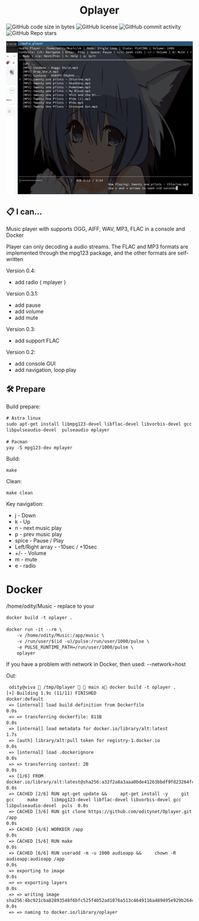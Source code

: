 
<div align="center">
  <h1>  Oplayer </h1>
  
</div>

<img alt="GitHub code size in bytes" src="https://img.shields.io/github/languages/code-size/oditynet/Oplayer"></img>
<img alt="GitHub license" src="https://img.shields.io/github/license/oditynet/Oplayer"></img>
<img alt="GitHub commit activity" src="https://img.shields.io/github/commit-activity/m/oditynet/Oplayer"></img>
<img alt="GitHub Repo stars" src="https://img.shields.io/github/stars/oditynet/Oplayer"></img>

<img src="https://github.com/oditynet/Oplayer/blob/main/screen2.png" height="auto" />

## 📋 I can...

Music player with supports OGG, AIFF, WAV, MP3, FLAC in a console and Docker

Player can only decoding a audio streams. The FLAC and MP3 formats are implemented through the mpg123 package, and the other formats are self-written

Version 0.4:
- add radio ( mplayer )

Version 0.3.1:
- add pause
- add volume
- add mute

Version 0.3:
- add support FLAC

Version 0.2:
- add console GUI
- add navigation, loop play

## 🛠️ Prepare 

Build prepare:
```
# Astra linux
sudo apt-get install libmpg123-devel libflac-devel libvorbis-devel gcc  libpulseaudio-devel  pulseaudio mplayer

# Pacman
yay -S mpg123-dev mplayer
```

Build:

```
make
```

Clean:

```
make clean
```

Key navigation:
- j - Down
- k - Up
- n - next music play
- p - prev music play
- spice - Pause / Play
- Left/Right array - -10sec / +10sec
- +/- - Volume
- m - mute
- e - radio

# Docker
 /home/odity/Music - replace to your
```
docker build -t oplayer .

docker run -it --rm \
    -v /home/odity/Music:/app/music \
    -v /run/user/$(id -u)/pulse:/run/user/1000/pulse \
    -e PULSE_RUNTIME_PATH=/run/user/1000/pulse \
    oplayer
```

If you have a problem with network in Docker, then used:  --network=host

Out:

```
 odity@viva  /tmp/Oplayer   main ± docker build -t oplayer .                                                                              
[+] Building 1.9s (11/11) FINISHED                                                                                                                             docker:default
 => [internal] load build definition from Dockerfile                                                                                                                     0.0s
 => => transferring dockerfile: 811B                                                                                                                                     0.0s
 => [internal] load metadata for docker.io/library/alt:latest                                                                                                            1.7s
 => [auth] library/alt:pull token for registry-1.docker.io                                                                                                               0.0s
 => [internal] load .dockerignore                                                                                                                                        0.0s
 => => transferring context: 2B                                                                                                                                          0.0s
 => [1/6] FROM docker.io/library/alt:latest@sha256:a32f2a8a3aaa0bde41263bbdf9fd23264fc846feb280f5adb961ab4f34e5f5c5                                                      0.0s
 => CACHED [2/6] RUN apt-get update &&     apt-get install -y     git     gcc     make     libmpg123-devel libflac-devel libvorbis-devel gcc  libpulseaudio-devel  puls  0.0s
 => CACHED [3/6] RUN git clone https://github.com/oditynet/Oplayer.git /app                                                                                              0.0s
 => CACHED [4/6] WORKDIR /app                                                                                                                                            0.0s
 => CACHED [5/6] RUN make                                                                                                                                                0.0s
 => CACHED [6/6] RUN useradd -m -u 1000 audioapp &&     chown -R audioapp:audioapp /app                                                                                  0.0s
 => exporting to image                                                                                                                                                   0.0s
 => => exporting layers                                                                                                                                                  0.0s
 => => writing image sha256:4bc921cba82893548f6bfc525f4b52ad1076a513c4649116a489495e929b264c                                                                             0.0s
 => => naming to docker.io/library/oplayer   
```
